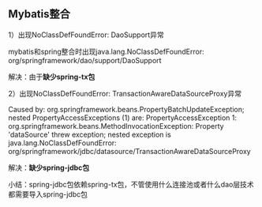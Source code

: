 ## Mybatis整合

1）出现NoClassDefFoundError: DaoSupport异常

mybatis和spring整合时出现java.lang.NoClassDefFoundError: org/springframework/dao/support/DaoSupport

解决：由于**缺少spring-tx包**

2）出现NoClassDefFoundError: TransactionAwareDataSourceProxy异常

Caused by: org.springframework.beans.PropertyBatchUpdateException; nested PropertyAccessExceptions (1) are:
PropertyAccessException 1: org.springframework.beans.MethodInvocationException: Property 'dataSource' threw exception; nested exception is java.lang.NoClassDefFoundError: org/springframework/jdbc/datasource/TransactionAwareDataSourceProxy

解决：**缺少spring-jdbc包**

小结：spring-jdbc包依赖spring-tx包，不管使用什么连接池或者什么dao层技术都需要导入spring-jdbc包
